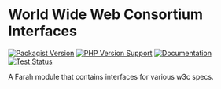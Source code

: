 World Wide Web Consortium Interfaces
====================================
[![Packagist Version](https://img.shields.io/packagist/v/slothsoft/w3c)](https://packagist.org/packages/slothsoft/w3c)
[![PHP Version Support](https://img.shields.io/packagist/php-v/slothsoft/w3c)](https://www.php.net/)
[![Documentation](https://img.shields.io/badge/docs-reference-blue.svg)](https://faulo.github.io/slothsoft-w3c/)
[![Test Status](../../actions/workflows/ci-tests.yml/badge.svg)](../../actions/workflows/ci-tests.yml)

A Farah module that contains interfaces for various w3c specs.
